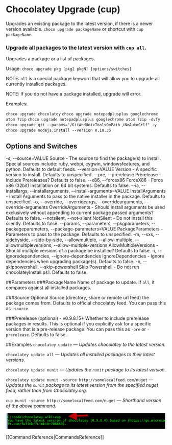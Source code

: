 # Chocolatey Upgrade (cup)
Upgrades an existing package to the latest version, if there is a newer version available.
`choco upgrade packageName` or shortcut with `cup packageName`.
### Upgrade all packages to the latest version with `cup all`.

Upgrades a package or a list of packages.

Usage: `choco upgrade pkg [pkg2 pkgN] [options/switches]`

NOTE: `all` is a special package keyword that will allow you to upgrade
 all currently installed packages.

NOTE: If you do not have a package installed, upgrade will error.

Examples:

 `choco upgrade chocolatey`
 `choco upgrade notepadplusplus googlechrome atom 7zip`
 `choco upgrade notepadplusplus googlechrome atom 7zip -dvfy`
 `choco upgrade git --params="/GitAndUnixToolsOnPath /NoAutoCrlf" -y`
 `choco upgrade nodejs.install --version 0.10.35`


## Options and Switches


  -s, --source=VALUE         Source - The source to find the package(s) to
                               install. Special sources include: ruby, webpi,
                               cygwin, windowsfeatures, and python. Defaults to
                               default feeds.
      --version=VALUE        Version - A specific version to install.
                               Defaults to unspecified.
      --pre, --prerelease    Prerelease - Include Prereleases? Defaults to
                               false.
      --x86, --forcex86      ForceX86 - Force x86 (32bit) installation on 64
                               bit systems. Defaults to false.
      --ia, --installargs, --installarguments, --install-arguments=VALUE
                             InstallArguments - Install Arguments to pass to
                               the native installer in the package. Defaults to
                               unspecified.
  -o, --override, --overrideargs, --overridearguments, --override-arguments
                             OverrideArguments - Should install arguments be
                               used exclusively without appending to current
                               package passed arguments? Defaults to false.
      --notsilent, --not-silent
                             NotSilent - Do not install this silently.
                               Defaults to false.
      --params, --parameters, --pkgparameters, --packageparameters, --package-parameters=VALUE
                             PackageParameters - Parameters to pass to the
                               package. Defaults to unspecified.
  -m, --sxs, --sidebyside, --side-by-side, --allowmultiple, --allow-multiple, --allowmultipleversions, --allow-multiple-versions
                             AllowMultipleVersions - Should multiple versions
                               of a package be installed? Defaults to false.
  -i, --ignoredependencies, --ignore-dependencies
                             IgnoreDependencies - Ignore dependencies when
                               upgrading package(s). Defaults to false.
  -n, --skippowershell, --skip-powershell
                             Skip Powershell - Do not run chocolateyInstall.ps1. Defaults to false.


##Parameters
###PackageName
Name of package to update. If `all`, it compares against all installed packages.

###Source
Optional
Source (directory, share or remote url feed) the package comes from.
Defaults to official chocolatey feed.
You can pass this as `-source`

###Prerelease (optional) - v0.9.8.15+
Whether to include prerelease packages in results.
This is optional if you explicitly ask for a specific version that is a pre-release package.
You can pass this as `-pre` or `-prerelease`.
Defaults to false.

##Examples
`chocolatey update` — _Updates chocolatey to the latest version._

`chocolatey update all` — _Updates all installed packages to their latest versions._

`chocolatey update nunit` — _Updates the `nunit` package to its latest version._

`chocolatey update nunit -source http://somelocalfeed.com/nuget` — _Updates the `nunit` package to its latest version from the specified nuget feed, rather than from Chocolatey.org._

`cup nunit -source http://somelocalfeed.com/nuget` — _Shorthand version of the above command._

![cup in action](images/cup.png "cup in action")

[[Command Reference|CommandsReference]]
